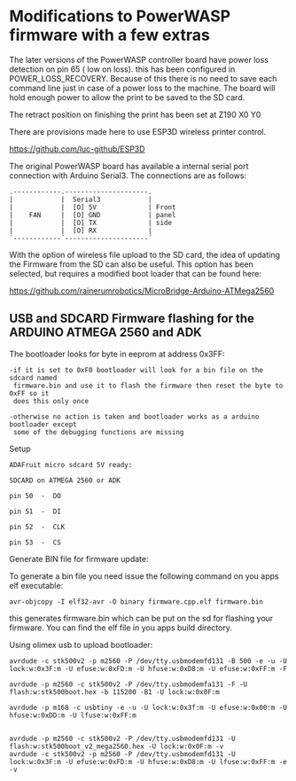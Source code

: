 # Modifications to PowerWASP firmware with a few extras
The later versions of the PowerWASP controller board have power loss detection on pin 65 ( low on loss). this has been configured in POWER_LOSS_RECOVERY. Because of this there is no need to save each command line just in case of a power loss to the machine. The board will hold enough power to allow the print to be saved to the SD card.

The retract position on finishing the print has been set at Z190 X0 Y0

There are provisions made here to use ESP3D wireless printer control.

https://github.com/luc-github/ESP3D

The original PowerWASP board has available a internal serial port connection with Arduino Serial3.
The connections are as follows:
```
.------------.---------------------.
|            |  Serial3            |
|            |  [O] 5V             | Front
|    FAN     |  [O] GND            | panel
|            |  [O] TX             | side
|            |  [O] RX             |
`------------´---------------------´
```

With the option of wireless file upload to the SD card, the idea of updating the Firmware
from the SD can also be useful. This option has been selected, but requires a modified boot loader
that can be found here:

https://github.com/rainerumrobotics/MicroBridge-Arduino-ATMega2560

USB and SDCARD Firmware flashing for the ARDUINO ATMEGA 2560 and ADK
---------------------------------------------------------------------
The bootloader looks for byte in eeprom at address 0x3FF:

	-if it is set to 0xF0 bootloader will look for a bin file on the sdcard named
	 firmware.bin and use it to flash the firmware then reset the byte to 0xFF so it
	 does this only once

	-otherwise no action is taken and bootloader works as a arduino bootloader except
	 some of the debugging functions are missing

Setup

	ADAFruit micro sdcard 5V ready:

	SDCARD on ATMEGA 2560 or ADK

	pin 50  -  DO

	pin 51  -  DI

	pin 52  -  CLK

	pin 53  -  CS

Generate BIN file for firmware update:

To generate a bin file you need issue the following command on you apps elf executable:

	avr-objcopy -I elf32-avr -O binary firmware.cpp.elf firmware.bin

this generates firmware.bin which can be put on the sd for flashing your firmware. You can find the elf
file in you apps build directory.

Using olimex usb to upload bootloader:

	avrdude -c stk500v2 -p m2560 -P /dev/tty.usbmodemfd131 -B 500 -e -u -U lock:w:0x3F:m -U efuse:w:0xFD:m -U hfuse:w:0xD8:m -U efuse:w:0xFF:m -F

	avrdude -p m2560 -c stk500v2 -P /dev/tty.usbmodemfa131 -F -U flash:w:stk500boot.hex -b 115200 -B1 -U lock:w:0x0F:m

	avrdude -p m168 -c usbtiny -e -u -U lock:w:0x3f:m -U efuse:w:0x00:m -U hfuse:w:0xDD:m -U lfuse:w:0xFF:m


	avrdude -p m2560 -c stk500v2 -P /dev/tty.usbmodemfd131 -U flash:w:stk500boot_v2_mega2560.hex -U lock:w:0x0F:m -v
	avrdude -c stk500v2 -p m2560 -P /dev/tty.usbmodemfd131 -U lock:w:0x3F:m -U efuse:w:0xFD:m -U hfuse:w:0xD8:m -U lfuse:w:0xFF:m -e -v
